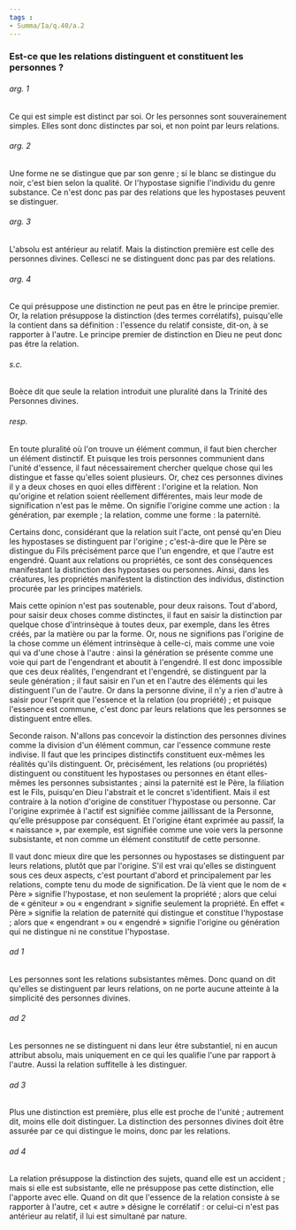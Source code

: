```yaml
---
tags : 
- Summa/Ia/q.40/a.2
---
```


### Est-ce que les relations distinguent et constituent les personnes ?

###### arg. 1
Ce qui est simple est distinct par soi. Or les personnes sont souverainement simples. Elles sont donc distinctes par soi, et non point par leurs relations. 

###### arg. 2
Une forme ne se distingue que par son genre ; si le blanc se distingue du noir, c'est bien selon la qualité. Or l'hypostase signifie l'individu du genre substance. Ce n'est donc pas par des relations que les hypostases peuvent se distinguer. 

###### arg. 3
L'absolu est antérieur au relatif. Mais la distinction première est celle des personnes divines. Cellesci ne se distinguent donc pas par des relations. 

###### arg. 4
Ce qui présuppose une distinction ne peut pas en être le principe premier. Or, la relation présuppose la distinction (des termes corrélatifs), puisqu'elle la contient dans sa définition : l'essence du relatif consiste, dit-on, à se rapporter à l'autre. Le principe premier de distinction en Dieu ne peut donc pas être la relation. 

###### s.c.
Boèce dit que seule la relation introduit une pluralité dans la Trinité des Personnes divines. 

###### resp.
En toute pluralité où l'on trouve un élément commun, il faut bien chercher un élément distinctif. Et puisque les trois personnes communient dans l'unité d'essence, il faut nécessairement chercher quelque chose qui les distingue et fasse qu'elles soient plusieurs. Or, chez ces personnes divines il y a deux choses en quoi elles diffèrent : l'origine et la relation. Non qu'origine et relation soient réellement différentes, mais leur mode de signification n'est pas le même. On signifie l'origine comme une action : la génération, par exemple ; la relation, comme une forme : la paternité. 

Certains donc, considérant que la relation suit l'acte, ont pensé qu'en Dieu les hypostases se distinguent par l'origine ; c'est-à-dire que le Père se distingue du Fils précisément parce que l'un engendre, et que l'autre est engendré. Quant aux relations ou propriétés, ce sont des conséquences manifestant la distinction des hypostases ou personnes. Ainsi, dans les créatures, les propriétés manifestent la distinction des individus, distinction procurée par les principes matériels. 

Mais cette opinion n'est pas soutenable, pour deux raisons. Tout d'abord, pour saisir deux choses comme distinctes, il faut en saisir la distinction par quelque chose d'intrinsèque à toutes deux, par exemple, dans les êtres créés, par la matière ou par la forme. Or, nous ne signifions pas l'origine de la chose comme un élément intrinsèque à celle-ci, mais comme une voie qui va d'une chose à l'autre : ainsi la génération se présente comme une voie qui part de l'engendrant et aboutit à l'engendré. Il est donc impossible que ces deux réalités, l'engendrant et l'engendré, se distinguent par la seule génération ; il faut saisir en l'un et en l'autre des éléments qui les distinguent l'un de l'autre. Or dans la personne divine, il n'y a rien d'autre à saisir pour l'esprit que l'essence et la relation (ou propriété) ; et puisque l'essence est commune, c'est donc par leurs relations que les personnes se distinguent entre elles. 

Seconde raison. N'allons pas concevoir la distinction des personnes divines comme la division d'un élément commun, car l'essence commune reste indivise. Il faut que les principes distinctifs constituent eux-mêmes les réalités qu'ils distinguent. Or, précisément, les relations (ou propriétés) distinguent ou constituent les hypostases ou personnes en étant elles-mêmes les personnes subsistantes ; ainsi la paternité est le Père, la filiation est le Fils, puisqu'en Dieu l'abstrait et le concret s'identifient. Mais il est contraire à la notion d'origine de constituer l'hypostase ou personne. Car l'origine exprimée à l'actif est signifiée comme jaillissant de la Personne, qu'elle présuppose par conséquent. Et l'origine étant exprimée au passif, la « naissance », par exemple, est signifiée comme une voie vers la personne subsistante, et non comme un élément constitutif de cette personne. 

Il vaut donc mieux dire que les personnes ou hypostases se distinguent par leurs relations, plutôt que par l'origine. S'il est vrai qu'elles se distinguent sous ces deux aspects, c'est pourtant d'abord et principalement par les relations, compte tenu du mode de signification. De là vient que le nom de « Père » signifie l'hypostase, et non seulement la propriété ; alors que celui de « géniteur » ou « engendrant » signifie seulement la propriété. En effet « Père » signifie la relation de paternité qui distingue et constitue l'hypostase ; alors que « engendrant » ou « engendré » signifie l'origine ou génération qui ne distingue ni ne constitue l'hypostase. 

###### ad 1
Les personnes sont les relations subsistantes mêmes. Donc quand on dit qu'elles se distinguent par leurs relations, on ne porte aucune atteinte à la simplicité des personnes divines. 

###### ad 2
Les personnes ne se distinguent ni dans leur être substantiel, ni en aucun attribut absolu, mais uniquement en ce qui les qualifie l'une par rapport à l'autre. Aussi la relation suffitelle à les distinguer. 

###### ad 3
Plus une distinction est première, plus elle est proche de l'unité ; autrement dit, moins elle doit distinguer. La distinction des personnes divines doit être assurée par ce qui distingue le moins, donc par les relations. 

###### ad 4
La relation présuppose la distinction des sujets, quand elle est un accident ; mais si elle est subsistante, elle ne présuppose pas cette distinction, elle l'apporte avec elle. Quand on dit que l'essence de la relation consiste à se rapporter à l'autre, cet « autre » désigne le corrélatif : or celui-ci n'est pas antérieur au relatif, il lui est simultané par nature. 



